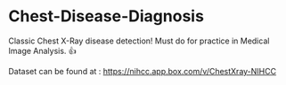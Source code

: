 # Chest-Disease-Diagnosis

Classic Chest X-Ray disease detection! Must do for practice in Medical Image Analysis. :thumbsup:

Dataset can be found at : https://nihcc.app.box.com/v/ChestXray-NIHCC
